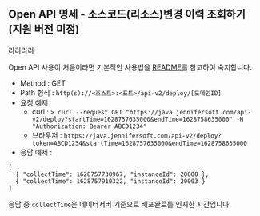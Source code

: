 ## Open API 명세 - 소스코드(리소스)변경 이력 조회하기 (지원 버전 미정)

라라라라

Open API 사용이 처음이라면 기본적인 사용법을 [README](/README.md)를 참고하여 숙지합니다.

- Method : GET
- Path 형식 : `http(s)://<호스트>:<포트>/api-v2/deploy/[도메인ID]`
- 요청 예제
  - curl : `> curl --request GET "https://java.jennifersoft.com/api-v2/deploy?startTime=1628757635000&endTime=1628758635000" -H "Authorization: Bearer ABCD1234"`
  - 브라우저 : `https://java.jennifersoft.com/api-v2/deploy?token=ABCD1234&startTime=1628757635000&endTime=1628758635000`
- 응답 예제 : 
```
[
  { "collectTime": 1628757730967, "instanceId": 20000 },
  { "collectTime": 1628757910322, "instanceId": 20003 }
]
```
응답 중 `collectTime`은 데이터서버 기준으로 배포완료를 인지한 시간입니다.
